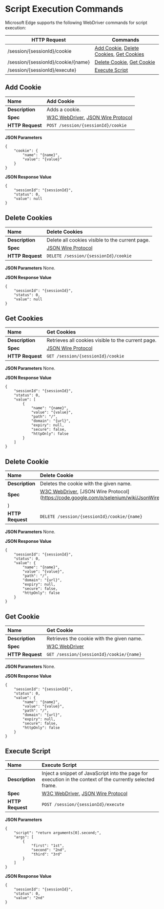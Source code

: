 # Script Execution Commands
Microsoft Edge supports the following WebDriver commands for script execution:

| HTTP Request | Commands |
| ------------ | -------- |
| /session/{sessionId}/cookie| [Add Cookie](#add-cookie), [Delete Cookies](#delete-cookies), [Get Cookies](#get-cookies)|
| /session/{sessionId}/cookie/{name}| [Delete Cookie](#delete-cookie), [Get Cookie](#get-cookie)|
| /session/{sessionId}/execute}| [Execute Script](#execute-script)|

## Add Cookie
| **Name** | Add Cookie |
| :------- | :------- |
| **Description** | Adds a cookie. |
| **Spec** | [W3C WebDriver](https://w3c.github.io/webdriver/webdriver-spec.html#add-cookie), [JSON Wire Protocol](https://code.google.com/p/selenium/wiki/JsonWireProtocol#/sessions) |
| **HTTP Request** | `POST /session/{sessionId}/cookie` |

**JSON Parameters**
```
{
    "cookie": {
        "name": "{name}",
        "value": "{value}"
    }
}
```

**JSON Response Value**
```
{
    "sessionId": "{sessionId}",
    "status": 0,
    "value": null
}
```

## Delete Cookies
| **Name** | Delete Cookies |
| :------- | :------- |
| **Description** | Delete all cookies visible to the current page. |
| **Spec** | [JSON Wire Protocol](https://code.google.com/p/selenium/wiki/JsonWireProtocol#DELETE_/session/:sessionId/cookie) |
| **HTTP Request** | `DELETE /session/{sessionId}/cookie` |

**JSON Parameters**
None.

**JSON Response Value**
```
{
    "sessionId": "{sessionId}",
    "status": 0,
    "value": null
}
```

## Get Cookies

| **Name** | Get Cookies |
| :------- | :------- |
| **Description** | Retrieves all cookies visible to the current page. |
| **Spec** | [JSON Wire Protocol](https://code.google.com/p/selenium/wiki/JsonWireProtocol#/session/:sessionId) |
| **HTTP Request** | `GET /session/{sessionId}/cookie` |

**JSON Parameters**
None.

**JSON Response Value**
```
{
    "sessionId": "{sessionId}",
    "status": 0,
    "value": [
        {
            "name": "{name}",
            "value": "{value}",
            "path": "/",
            "domain": "{url}",
            "expiry": null,
            "secure": false,
            "httpOnly": false
        }
    ]
}
```

## Delete Cookie
| **Name** | Delete Cookie |
| :------- | :------- |
| **Description** | Deletes the cookie with the given name. |
| **Spec** | [W3C WebDriver](https://w3c.github.io/webdriver/webdriver-spec.html#delete-cookie), [JSON Wire Protocol](https://code.google.com/p/selenium/wiki/JsonWireProtocol#DELETE_/session/:sessionId/cookie/:name
) |
| **HTTP Request** | `DELETE /session/{sessionId}/cookie/{name}` |

**JSON Parameters**
None.

**JSON Response Value**
```
{
    "sessionId": "{sessionId}",
    "status": 0,
    "value": {
        "name": "{name}",
        "value": "{value}",
        "path": "/",
        "domain": "{url}",
        "expiry": null,
        "secure": false,
        "httpOnly": false
    }
}
```

## Get Cookie
| **Name** | Get Cookie |
| :------- | :------- |
| **Description** | Retrieves the cookie with the given name. |
| **Spec** | [W3C WebDriver](https://w3c.github.io/webdriver/webdriver-spec.html#get-cookie) |
| **HTTP Request** | `GET /session/{sessionId}/cookie/{name}` |

**JSON Parameters**
None.

**JSON Response Value**
```
{
    "sessionId": "{sessionId}",
    "status": 0,
    "value": {
        "name": "{name}",
        "value": "{value}",
        "path": "/",
        "domain": "{url}",
        "expiry": null,
        "secure": false,
        "httpOnly": false
    }
}
```

## Execute Script

| **Name** | Execute Script |
| :------- | :---------- |
| **Description** | Inject a snippet of JavaScript into the page for execution in the context of the currently selected frame. |
| **Spec** | [W3C WebDriver](https://w3c.github.io/webdriver/webdriver-spec.html#execute-script), [JSON Wire Protocol](https://code.google.com/p/selenium/wiki/JsonWireProtocol#/session/:sessionId/execute) |
| **HTTP Request** | `POST /session/{sessionId}/execute` |

**JSON Parameters**
```
{
    "script": "return arguments[0].second;",
    "args": [
        {
            "first": "1st",
            "second": "2nd",
            "third": "3rd"
        }
    ]
}
```

**JSON Response Value**
```
{
    "sessionId": "{sessionId}",
    "status": 0,
    "value": "2nd"
}
```

